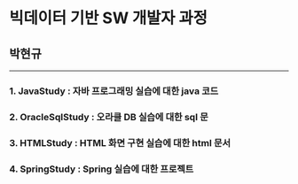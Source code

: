# 빅데이터 기반 SW 개발자 과정
## 박현규
***
### 1. JavaStudy : 자바 프로그래밍 실습에 대한 java 코드
### 2. OracleSqlStudy : 오라클 DB 실습에 대한 sql 문
### 3. HTMLStudy : HTML 화면 구현 실습에 대한 html 문서
### 4. SpringStudy : Spring 실습에 대한 프로젝트
